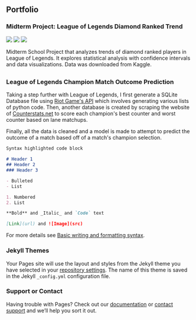 ## Portfolio
### Midterm Project: League of Legends Diamond Ranked Trend

[![](https://img.shields.io/badge/Jupyter-Open_Notebook-EE4C2C?logo=Jupyter)](projects/Midterm-Project.html)
[![](https://img.shields.io/badge/Data_Report-View_PDF-EE4C2C?logo=Reader)](projects/Midterm-Assignment.pdf) 
[![](https://img.shields.io/badge/Raw_Data-View_csv-1ED760?logo=Excel)](projects/high_diamond_ranked_10min.csv)

Midterm School Project that analyzes trends of diamond ranked players in League of Legends. It explores statistical analysis with confidence intervals and data visualizations. Data was downloaded from Kaggle. 
## 
### League of Legends Champion Match Outcome Prediction

Taking a step further with League of Legends, I first generate a SQLite Database file using [Riot Game's API](https://developer.riotgames.com/) which involves generating various lists of python code. Then, another database is created by scraping the website of [Counterstats.net](https://www.counterstats.net/) to score each champion's best counter and worst counter based on lane matchups. 


Finally, all the data is cleaned and a model is made to attempt to predict the outcome of a match based off of a match's champion selection. 

```markdown
Syntax highlighted code block

# Header 1
## Header 2
### Header 3

- Bulleted
- List

1. Numbered
2. List

**Bold** and _Italic_ and `Code` text

[Link](url) and ![Image](src)
```

For more details see [Basic writing and formatting syntax](https://docs.github.com/en/github/writing-on-github/getting-started-with-writing-and-formatting-on-github/basic-writing-and-formatting-syntax).

### Jekyll Themes

Your Pages site will use the layout and styles from the Jekyll theme you have selected in your [repository settings](https://github.com/conrad-cruz/conrad-cruz.github.io/settings/pages). The name of this theme is saved in the Jekyll `_config.yml` configuration file.

### Support or Contact

Having trouble with Pages? Check out our [documentation](https://docs.github.com/categories/github-pages-basics/) or [contact support](https://support.github.com/contact) and we’ll help you sort it out.
